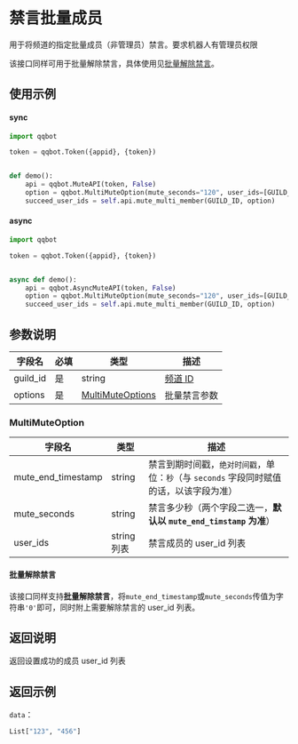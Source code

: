 # 禁言批量成员

用于将频道的指定批量成员（非管理员）禁言。要求机器人有管理员权限

该接口同样可用于批量解除禁言，具体使用见[批量解除禁言](#批量解除禁言)。

## 使用示例

#### sync

```python
import qqbot

token = qqbot.Token({appid}, {token})


def demo():
    api = qqbot.MuteAPI(token, False)
    option = qqbot.MultiMuteOption(mute_seconds="120", user_ids=[GUILD_TEST_MEMBER_ID])
    succeed_user_ids = self.api.mute_multi_member(GUILD_ID, option)
```

#### async

```python
import qqbot

token = qqbot.Token({appid}, {token})


async def demo():
    api = qqbot.AsyncMuteAPI(token, False)
    option = qqbot.MultiMuteOption(mute_seconds="120", user_ids=[GUILD_TEST_MEMBER_ID])
    succeed_user_ids = self.api.mute_multi_member(GUILD_ID, option)
```

## 参数说明

| 字段名  | 必填 | 类型                      | 描述                         |
| ------- | ---- | ------------------------- | ---------------------------- |
| guild_id | 是   | string                    | [频道 ID](../../model/guild.md) |
| options  | 是   | [MultiMuteOptions](#multimuteoption) | 批量禁言参数             |

### MultiMuteOption

| 字段名  | 类型   | 描述                                                                                    |
| ------- | ------ | --------------------------------------------------------------------------------------- |
| mute_end_timestamp  | string | 禁言到期时间戳，`绝对时间戳`，单位：`秒`（与 `seconds` 字段同时赋值的话，以该字段为准） |
| mute_seconds        | string | 禁言多少秒（两个字段二选一，**默认以 `mute_end_timstamp` 为准**）                         |
| user_ids            | string 列表 | 禁言成员的 user_id 列表                       |

#### 批量解除禁言

该接口同样支持**批量解除禁言**，将`mute_end_timestamp`或`mute_seconds`传值为字符串`'0'`即可，同时附上需要解除禁言的 user_id 列表。

## 返回说明

返回设置成功的成员 user_id 列表

## 返回示例

`data`：

```python
List["123", "456"]
```
